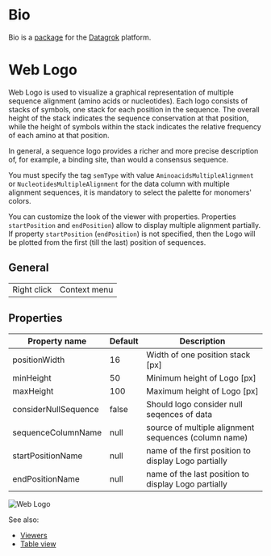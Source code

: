 # Bio

Bio is a [package](https://datagrok.ai/help/develop/develop#packages) for the [Datagrok](https://datagrok.ai) platform.

# Web Logo

Web Logo is used to visualize a graphical representation of multiple sequence alignment (amino acids or
nucleotides). Each logo consists of stacks of symbols, one stack for each position in the sequence.
The overall height of the stack indicates the sequence conservation at that position,
while the height of symbols within the stack indicates the relative frequency of each amino at that position.

In general, a sequence logo provides a richer and more precise description of, for example, a binding site,
than would a consensus sequence.

You must specify the tag ```semType``` with value ```AminoacidsMultipleAlignment``` or
```NucleotidesMultipleAlignment``` for the data column with multiple alignment sequences, it is mandatory to
select the palette for monomers' colors.

You can customize the look of the viewer with properties. Properties ```startPosition``` and ```endPosition```)
allow to display multiple alignment partially. If property  ```startPosition``` (```endPosition```)
is not specified, then the Logo will be plotted from the first (till the last) position of sequences.

## General

|             |              |
|-------------|--------------|
| Right click | Context menu |

## Properties

| Property name        | Default | Description                                          |
|----------------------|---------|------------------------------------------------------|
| positionWidth        | 16      | Width of one position stack [px]                     |
| minHeight            | 50      | Minimum height of Logo [px]                          |
| maxHeight            | 100     | Maximum height of Logo [px]                          |
| considerNullSequence | false   | Should logo consider null seqences of data           |
| sequenceColumnName   | null    | source of multiple alignment sequences (column name) |
| startPositionName    | null    | name of the first position to display Logo partially |
| endPositionName      | null    | name of the last position to display Logo partially  |

![Web Logo](./web-logo-properties.gif "Web Logo")

See also:

* [Viewers](../viewers.md)
* [Table view](../../overview/table-view.md)